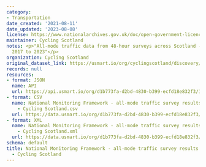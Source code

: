 ```yaml
---
category:
- Transportation
date_created: '2021-08-11'
date_updated: '2023-08-08'
license: https://www.nationalarchives.gov.uk/doc/open-government-licence/version/3/
maintainer: Cycling Scotland
notes: <p>"All-mode traffic data from 48-hour surveys across Scotland - all data from
  2017 to 2023"</p>
organization: Cycling Scotland
original_dataset_link: https://usmart.io/org/cyclingscotland/discovery/discovery-view-detail/b9fdd462-1f45-4252-aedc-fbc596abcd90
records: null
resources:
- format: JSON
  name: API
  url: https://api.usmart.io/org/d1b773fa-d2bd-4830-b399-ecfd18e832f3/12da6df6-7b38-4907-8f00-76a6c260b197/20/urql
- format: CSV
  name: National Monitoring Framework - all-mode traffic survey results 2017 to 2023
    - Cycling Scotland.csv
  url: https://data.usmart.io/org/d1b773fa-d2bd-4830-b399-ecfd18e832f3/resource?resourceGUID=55a658bb-15eb-4d61-99a0-bd2703185924
- format: XML
  name: National Monitoring Framework - all-mode traffic survey results 2017 to 2023
    - Cycling Scotland.xml
  url: https://data.usmart.io/org/d1b773fa-d2bd-4830-b399-ecfd18e832f3/resource?resourceGUID=8fd87d6a-8a2c-49ee-906a-000b36699abd
schema: default
title: National Monitoring Framework - all-mode traffic survey results 2017 to 2023
  - Cycling Scotland
---
```

